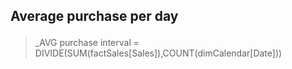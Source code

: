 <h2><p>Average purchase per day</p></h2>

>_AVG purchase interval = <br>
>DIVIDE(SUM(factSales[Sales]),COUNT(dimCalendar[Date]))

